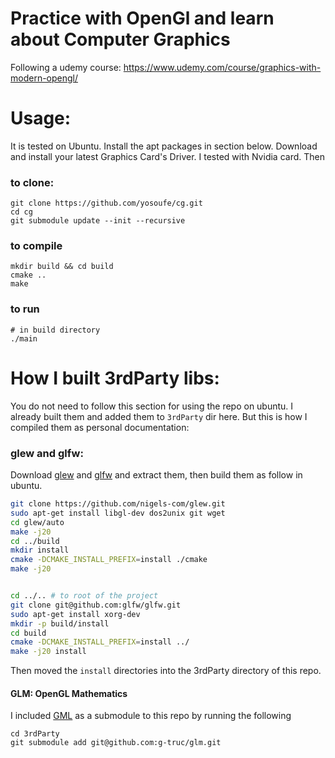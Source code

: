 # Practice with OpenGl and learn about Computer Graphics

Following a udemy course: https://www.udemy.com/course/graphics-with-modern-opengl/

# Usage:
It is tested on Ubuntu. Install the apt packages in section below. 
Download and install your latest Graphics Card's Driver. 
I tested with Nvidia card. Then

### to clone:
```
git clone https://github.com/yosoufe/cg.git
cd cg
git submodule update --init --recursive
```

### to compile
```
mkdir build && cd build
cmake ..
make
```

### to run
```
# in build directory
./main

```

# How I built 3rdParty libs:
You do not need to follow this section for using the repo on ubuntu.
I already built them and added them to `3rdParty` dir here.
But this is how I compiled them as personal documentation:

### glew and glfw:
Download [glew](http://glew.sourceforge.net/) and 
[glfw](https://www.glfw.org/download.html) and extract 
them, then build them as follow in ubuntu.

```bash
git clone https://github.com/nigels-com/glew.git
sudo apt-get install libgl-dev dos2unix git wget
cd glew/auto
make -j20
cd ../build
mkdir install
cmake -DCMAKE_INSTALL_PREFIX=install ./cmake
make -j20


cd ../.. # to root of the project
git clone git@github.com:glfw/glfw.git
sudo apt-get install xorg-dev
mkdir -p build/install
cd build
cmake -DCMAKE_INSTALL_PREFIX=install ../
make -j20 install
```

Then moved the `install` directories into the 3rdParty directory of this repo.

#### GLM: OpenGL Mathematics
I included [GML](http://glm.g-truc.net/) as a submodule 
to this repo by running the following

```
cd 3rdParty
git submodule add git@github.com:g-truc/glm.git
```